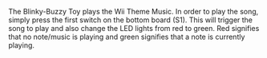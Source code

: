 The Blinky-Buzzy Toy plays the Wii Theme Music. In order to play the song,
simply press the first switch on the bottom board (S1). This will trigger the
song to play and also change the LED lights from red to green. Red signifies
that no note/music is playing and green signifies that a note is currently playing.